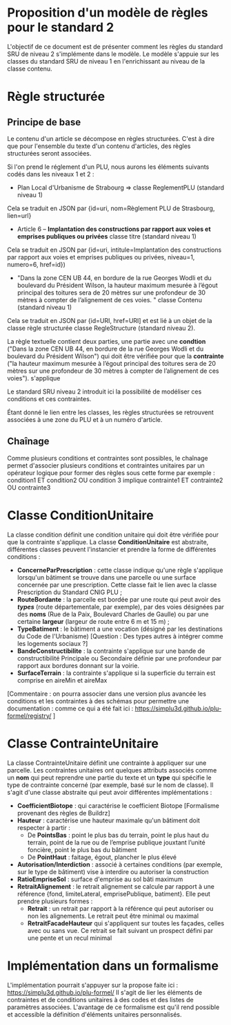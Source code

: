 # Proposition d'un modèle de règles pour le standard 2

L'objectif de ce document est de présenter comment les règles du standard SRU de niveau 2 s'implémente dans le modèle. Le modèle s'appuie sur les classes du standard SRU de niveau 1 en l'enrichissant au niveau de la classe contenu.

# Règle structurée

## Principe de base

Le contenu d'un article se décompose en règles structurées. C'est à dire que pour l'ensemble du texte d'un contenu d'articles, des règles structurées seront associées.

Si l'on prend le réglement d'un PLU, nous aurons les éléments suivants codés dans les niveaux 1 et 2 : 

- Plan Local d'Urbanisme de Strabourg => classe ReglementPLU (standard niveau 1)

Cela se traduit en JSON par  {id=uri, nom=Règlement PLU de Strasbourg, lien=url}

- Article 6 – **Implantation des constructions par rapport aux voies et emprises publiques ou privées** classe titre (standard niveau 1)

Cela se traduit en JSON par  {id=uri, intitule=Implantation des constructions par rapport aux voies et emprises publiques ou privées, niveau=1, numero=6, href=id})

- "Dans  la  zone CEN UB 44,  en bordure  de la  rue Georges Wodli  et du  boulevard du  Président Wilson, la  hauteur maximum  mesurée à l’égout principal  des  toitures  sera de  20 mètres sur une profondeur  de  30 mètres  à compter de  l’alignement  de ces  voies. " classe Contenu (standard niveau 1)

Cela se traduit en JSON par  {id=URI, href=URI] et est lié à un objet de la classe règle structurée classe RegleStructure (standard niveau 2). 

La règle textuelle contient deux parties, une partie avec une **condtion** ("Dans  la  zone CEN UB 44,  en bordure  de la  rue Georges Wodli  et du  boulevard du  Président Wilson") qui doit être vérifiée pour que la **contrainte**  ("la  hauteur maximum  mesurée à l’égout principal  des  toitures  sera de  20 mètres sur une profondeur  de  30 mètres  à compter de  l’alignement  de ces  voies"). s'applique  

Le standard SRU niveau 2 introduit ici la possibilité de modéliser ces conditions et ces contraintes.

Étant donné le lien entre les classes, les règles structurées se retrouvent associées à une zone du PLU et à un numéro d'article.

## Chaînage

Comme plusieurs conditions et contraintes  sont possibles, le chaînage permet d'associer plusieurs conditions et contraintes unitaires par un opérateur logique pour former des règles sous cette forme par exemple :
condition1 ET condition2 OU condition 3 implique contrainte1 ET contrainte2 OU contrainte3

# Classe ConditionUnitaire

La classe condition définit une condition unitaire qui doit être vérifiée pour que la contrainte s'applique. La classe **ConditionUnitaire** est abstraite, différentes classes peuvent l'instancier et prendre la forme de différentes conditions :

- **ConcerneParPrescription** : cette classe indique qu'une règle s'applique lorsqu'un bâtiment se trouve dans une parcelle ou une surface concernée par une prescription. Cette classe fait le lien avec la classe Prescription du Standard CNIG PLU ;
- **RouteBordante** :  la parcelle est bordée par une route qui peut avoir des  ***types*** (route départementale, par exemple), par des voies désignées par des **noms** (Rue de la Paix, Boulevard Charles de Gaulle) ou par une certaine **largeur** (largeur de route entre 6 m et 15 m) ;
- **TypeBatiment** : le bâtiment a une vocation (désigné par les destinations du Code de l'Urbanisme) [Question : Des types autres à intégrer comme les logements sociaux ?]
- **BandeConstructibilite** : la contrainte s'applique sur une bande de constructibilité Principale ou Secondaire définie par une profondeur par rapport aux bordures donnant sur la voirie.
- **SurfaceTerrain** : la contrainte s'applique si la superficie du terrain est comprise en aireMin et aireMax
 
[Commentaire : on pourra associer dans une version plus avancée les conditions et les contraintes à des schémas pour permettre une documentation : comme ce qui a été fait ici : https://simplu3d.github.io/plu-formel/registry/ ]


# Classe ContrainteUnitaire

La classe ContrainteUnitaire définit une contrainte à appliquer sur une parcelle. Les contraintes unitaires ont quelques attributs associés comme un **nom** qui peut reprendre une partie du texte et un **type** qui spécifie le type de contrainte concerné (par exemple, basé sur le nom de classe). Il s'agit d'une classe abstraite qui peut avoir différentes implémentations :

- **CoefficientBiotope** : qui caractérise le coefficient Biotope [Formalisme provenant des règles de Buildrz]
- **Hauteur** : caractérise une hauteur maximale qu'un bâtiment doit respecter à partir :
	- De **PointsBas** : point le plus bas du terrain, point le plus haut du terrain,  point de la rue ou de l’emprise publique jouxtant l’unité foncière, point le plus bas du bâtiment 
	- De **PointHaut** : faitage, égout, plancher le plus élevé
- **Autorisation/Interdiction** : associé à certaines conditions (par exemple, sur le type de bâtiment) vise à interdire ou autoriser la construction
- **RatioEmpriseSol** : surface d'emprise au sol bâti maximum
- **RetraitAlignement** : le retrait alignement se calcule par rapport à une référence {fond, limiteLateral,  emprisePublique, batiment}. Elle peut prendre plusieurs formes :
	- **Retrait** : un retrait par rapport à la référence qui peut autoriser ou non les alignements. Le retrait peut être minimal ou maximal
	- **RetraitFacadeHauteur** qui s'appliquent sur toutes les façades, celles avec ou sans vue. Ce retrait se fait suivant un prospect défini par une pente et un recul minimal

# Implémentation dans un formalisme

L'implémentation pourrait s'appuyer sur la propose faite ici : https://simplu3d.github.io/plu-formel/ 
Il s'agit de lier les éléments de contraintes et de conditions unitaires à des codes et des listes de paramètres associées. L'avantage de ce formalisme est qu'il rend possible et accessible la définition d'éléments unitaires personnalisés.


